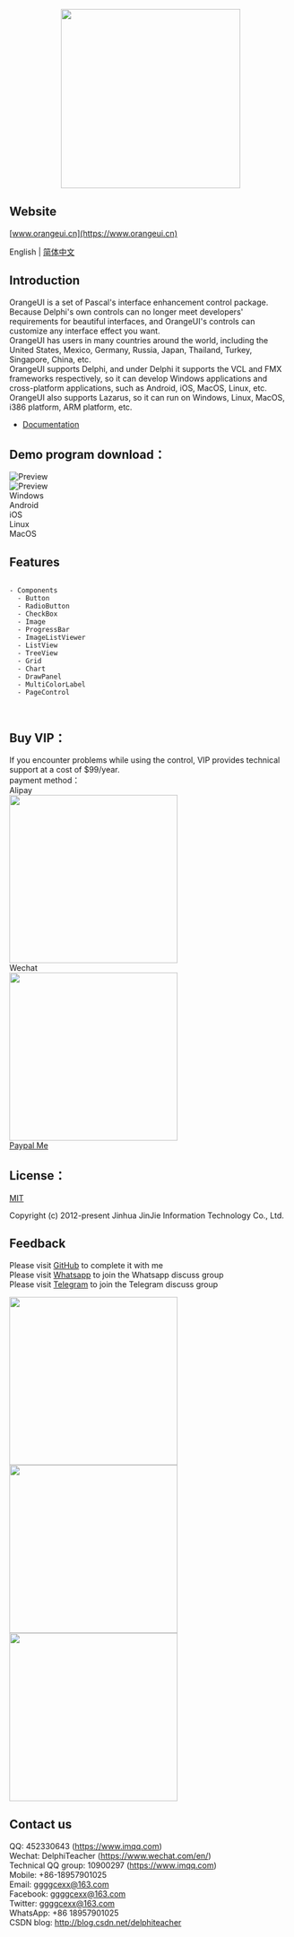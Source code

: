 <p align="center">
  <img width="320" src="https://github.com/DelphiTeacher/OrangeUI4Lazarus/blob/main/orangeui.png">
</p>


## Website
[www.orangeui.cn](https://www.orangeui.cn)

English | [简体中文](./README.zh_CN.md)



## Introduction

OrangeUI is a set of Pascal's interface enhancement control package.  
Because Delphi's own controls can no longer meet developers' requirements for beautiful interfaces, and OrangeUI's controls can customize any interface effect you want.  
OrangeUI has users in many countries around the world, including the United States, Mexico, Germany, Russia, Japan, Thailand, Turkey, Singapore, China, etc.  
OrangeUI supports Delphi, and under Delphi it supports the VCL and FMX frameworks respectively, so it can develop Windows applications and cross-platform applications, such as Android, iOS, MacOS, Linux, etc.  
OrangeUI also supports Lazarus, so it can run on Windows, Linux, MacOS, i386 platform, ARM platform, etc.  

- [Documentation](https://www.orangeui.cn/en-US/components/install)


## Demo program download：
![Preview](https://github.com/DelphiTeacher/OrangeUI4Lazarus/blob/main/preview-pc-1.png)  
![Preview](https://github.com/DelphiTeacher/OrangeUI4Lazarus/blob/main/preview-pc-2.png)  
Windows  
Android  
iOS  
Linux  
MacOS  



## Features

```

- Components
  - Button
  - RadioButton
  - CheckBox
  - Image
  - ProgressBar
  - ImageListViewer
  - ListView
  - TreeView
  - Grid
  - Chart
  - DrawPanel
  - MultiColorLabel
  - PageControl



```




## Buy VIP：
If you encounter problems while using the control, VIP provides technical support at a cost of $99/year.  
payment method：  
Alipay  
<img src="https://github.com/DelphiTeacher/OrangeUI4Lazarus/blob/main/alipay_barcode.jpg" width="300" />  
Wechat    
<img src="https://github.com/DelphiTeacher/OrangeUI4Lazarus/blob/main/wechatpay_barcode.png" width="300" />    
[Paypal Me](https://www.paypal.me/DelphiTeacher)  


## License：
[MIT](https://github.com/DelphiTeacher/OrangeUI4Lazarus/blob/master/LICENSE)

Copyright (c) 2012-present Jinhua JinJie Information Technology Co., Ltd.  




## Feedback

Please visit [GitHub](https://github.com/DelphiTeacher/OrangeUI4Lazarus) to complete it with me  
Please visit [Whatsapp](https://chat.whatsapp.com/HnsO8lr9nHGHMAZCUiJZtR) to join the Whatsapp discuss group  
Please visit [Telegram](https://t.me/+ucRAUnwMlnxiZWU1) to join the Telegram discuss group

<div>
  <img data-type="orangeui_qqgroup" src="https://github.com/DelphiTeacher/OrangeUI4Lazarus/blob/main/orangeui_qqgroup_qrcode.jpg" width="300" />
  <img data-type="delphi_mp" src="https://github.com/DelphiTeacher/OrangeUI4Lazarus/blob/main/delphi_mp_qrcode.jpg" width="300" />
  <img data-type="my_wechat" src="https://github.com/DelphiTeacher/OrangeUI4Lazarus/blob/main/my_wechat_qrcode.jpg" width="300" />
</div>




## Contact us

QQ: 452330643 (https://www.imqq.com)  
Wechat: DelphiTeacher (https://www.wechat.com/en/)  
Technical QQ group: 10900297 (https://www.imqq.com)  
Mobile: +86-18957901025  
Email: ggggcexx@163.com  
Facebook: ggggcexx@163.com  
Twitter: ggggcexx@163.com  
WhatsApp: +86 18957901025  
CSDN blog: http://blog.csdn.net/delphiteacher

